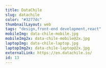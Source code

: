 ```yaml
---
title: DataChile
slug: datachile
color: "#3277dc"
thumbnailLayout: web
tags: "design,front-end development,react"
mobileImg: data-chile-mobile.jpg
mobileImg2x: data-chile-mobile@2x.jpg
laptopImg: data-chile-laptop.jpg
laptopImg2x: data-chile-laptop@2x.jpg
externalLink: https://en.datachile.io/
id: 13
---
```

